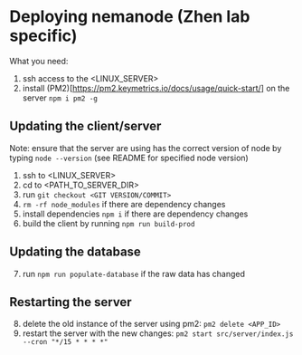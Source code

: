 
# Deploying nemanode (Zhen lab specific)

What you need:
1. ssh access to the <LINUX_SERVER>
2. install (PM2)[https://pm2.keymetrics.io/docs/usage/quick-start/] on the server `npm i pm2 -g`

## Updating the client/server

Note: ensure that the server are using has the correct version of node by typing `node --version` (see README for specified node version)

1. ssh to <LINUX_SERVER>
2. cd to <PATH_TO_SERVER_DIR>
3. run `git checkout <GIT VERSION/COMMIT>`
4. `rm -rf node_modules` if there are dependency changes
5. install dependencies `npm i` if there are dependency changes
6. build the client by running `npm run build-prod`

## Updating the database

7. run `npm run populate-database` if the raw data has changed

## Restarting the server

8. delete the old instance of the server using pm2: `pm2 delete <APP_ID>`
9. restart the server with the new changes: `pm2 start src/server/index.js --cron "*/15 * * * *"`
